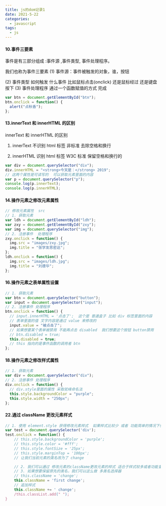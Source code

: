 ```yaml
---
title: js的dom记录1
date: 2021-5-22
categories:
  - javascript
tags:
  - js
---
```


<!-- more -->

#### 10.事件三要素

事件是有三部分组成 :事件源 ,事件类型, 事件处理程序。

我们也称为事件三要素
(1) 事件源：事件被触发的对象，谁，按钮

(2) 事件类型 如何触发 什么事件 比如鼠标点击(onclick) 还是鼠标经过 还是键盘按下
(3) 事件处理程序 通过一个函数赋值的方式 完成

```js
var btn = document.getElementById("btn");
btn.onclick = function() {
  alert("点秋香");
};
```

#### 13.innerText 和 innerHTML 的区别

innerText 和 innerHTML 的区别

1. innerText 不识别 html 标签 非标准 去除空格和换行

2. innerHTML 识别 html 标签 W3C 标准 保留空格和换行的

```js
var div = document.querySelector("div");
div.innerHTML = "<strong>今天是：</strong> 2019";
// 这两个属性是可读写的  可以获取元素里面的内容
var p = document.querySelector("p");
console.log(p.innerText);
console.log(p.innerHTML);
```

#### 14.操作元素之修改元素属性

```js
// 修改元素属性  src
// 1. 获取元素
var ldh = document.getElementById("ldh");
var zxy = document.getElementById("zxy");
var img = document.querySelector("img");
// 2. 注册事件  处理程序
zxy.onclick = function() {
  img.src = "images/zxy.jpg";
  img.title = "张学友思密达";
};
ldh.onclick = function() {
  img.src = "images/ldh.jpg";
  img.title = "刘德华";
};
```

#### 16.操作元素之表单属性设置

```js
// 1. 获取元素
var btn = document.querySelector("button");
var input = document.querySelector("input");
// 2. 注册事件 处理程序
btn.onclick = function() {
  // input.innerHTML = '点击了';  这个是 普通盒子 比如 div 标签里面的内容
  // 表单里面的值 文字内容是通过 value 来修改的
  input.value = "被点击了";
  // 如果想要某个表单被禁用 不能再点击 disabled  我们想要这个按钮 button禁用
  // btn.disabled = true;
  this.disabled = true;
  // this 指向的是事件函数的调用者 btn
};
```

#### 18.操作元素之修改样式属性

```js
// 1. 获取元素
var div = document.querySelector("div");
// 2. 注册事件 处理程序
div.onclick = function() {
  // div.style里面的属性 采取驼峰命名法
  this.style.backgroundColor = "purple";
  this.style.width = "250px";
};
```

#### 22.通过 className 更改元素样式

```js
// 1. 使用 element.style 获得修改元素样式  如果样式比较少 或者 功能简单的情况下使用
var test = document.querySelector('div');
test.onclick = function() {
    // this.style.backgroundColor = 'purple';
    // this.style.color = '#fff';
    // this.style.fontSize = '25px';
    // this.style.marginTop = '100px';
    // 让我们当前元素的类名改为了 change

    // 2. 我们可以通过 修改元素的className更改元素的样式 适合于样式较多或者功能复杂的情况
    // 3. 如果想要保留原先的类名，我们可以这么做 多类名选择器
    // this.className = 'change';
    this.className = 'first change';
    // 追加样式
    this.className += ' change';
    /this.classList.add(" ");
}
```
